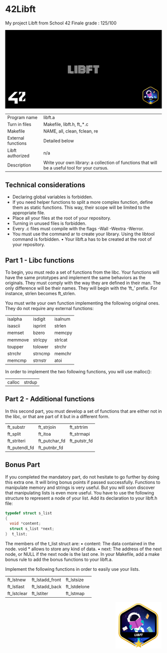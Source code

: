# 42Libft
My project Libft from School 42
Finale grade : 125/100

![42Libft-cover](cover-libft-bonus.png)

<table>
  <tr><td>Program name</td><td>libft.a</td></tr>
  <tr><td>Turn in files</td><td>Makefile, libft.h, ft_*.c</td></tr>
  <tr><td>Makefile</td><td>NAME, all, clean, fclean, re</td></tr>
  <tr><td>External functions</td><td>Detailed below</td></tr>
  <tr><td>Libft authorized</td><td>n/a</td></tr>
  <tr><td>Description</td><td>Write your own library: a collection of functions that will be a useful tool for your cursus.</td></tr>
</table>

## Technical considerations

* Declaring global variables is forbidden.
* If you need helper functions to split a more complex function, define them as static
functions. This way, their scope will be limited to the appropriate file.
* Place all your files at the root of your repository.
* Turning in unused files is forbidden.
* Every .c files must compile with the flags -Wall -Wextra -Werror.
* You must use the command ar to create your library. Using the libtool command
is forbidden.
• Your libft.a has to be created at the root of your repository.

## Part 1 - Libc functions

To begin, you must redo a set of functions from the libc. Your functions will have the
same prototypes and implement the same behaviors as the originals. They must comply
with the way they are defined in their man. The only difference will be their names. They
will begin with the ’ft_’ prefix. For instance, strlen becomes ft_strlen.

You must write your own function implementing the following original ones. They do
not require any external functions:

<table>
  <tr><td>isalpha</td><td>isdigit</td><td>isalnum</td></tr>
  <tr><td>isascii</td><td>isprint</td><td>strlen</td></tr>
  <tr><td>memset</td><td>bzero</td><td>memcpy</td></tr>
  <tr><td>memmove</td><td>strlcpy</td><td>strlcat</td></tr>
  <tr><td>toupper</td><td>tolower</td><td>strchr</td></tr>
  <tr><td>strrchr</td><td>strncmp</td><td>memchr</td></tr>
  <tr><td>memcmp</td><td>strnstr</td><td>atoi</td></tr>
</table>

In order to implement the two following functions, you will use malloc():
<table><tr><td>calloc</td><td>strdup</td></tr></table>

## Part 2 - Additional functions

In this second part, you must develop a set of functions that are either not in the libc,
or that are part of it but in a different form.

<table>
  <tr><td>ft_substr</td><td>ft_strjoin</td><td>ft_strtrim</td></tr>
  <tr><td>ft_split</td><td>ft_itoa</td><td>ft_strmapi</td></tr>
  <tr><td>ft_striteri</td><td>ft_putchar_fd</td><td>ft_putstr_fd</td></tr>
  <tr><td>ft_putendl_fd</td><td>ft_putnbr_fd</td></tr>
</table>

## Bonus Part

If you completed the mandatory part, do not hesitate to go further by doing this extra
one. It will bring bonus points if passed successfully.
Functions to manipulate memory and strings is very useful. But you will soon discover
that manipulating lists is even more useful.
You have to use the following structure to represent a node of your list. Add its
declaration to your libft.h file:

```c
typedef struct s_list
{
  void *content;
  struct s_list *next;
}  t_list;
```

The members of the t_list struct are:
• content: The data contained in the node.
void * allows to store any kind of data.
• next: The address of the next node, or NULL if the next node is the last one.
In your Makefile, add a make bonus rule to add the bonus functions to your libft.a.

Implement the following functions in order to easily use your lists.

<table>
  <tr><td>ft_lstnew</td><td>ft_lstadd_front</td><td>ft_lstsize</td></tr>
  <tr><td>ft_lstlast</td><td>ft_lstadd_back</td><td>ft_lstdelone</td></tr>
  <tr><td>ft_lstclear</td><td>ft_lstiter</td><td>ft_lstmap</td></tr>
</table>



<img align="right" src="libftm.png">
